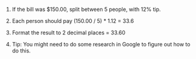 1. If the bill was $150.00, split between 5 people, with 12% tip. 

2. Each person should pay (150.00 / 5) * 1.12 = 33.6

3. Format the result to 2 decimal places = 33.60

4. Tip: You might need to do some research in Google to figure out how to do this.
